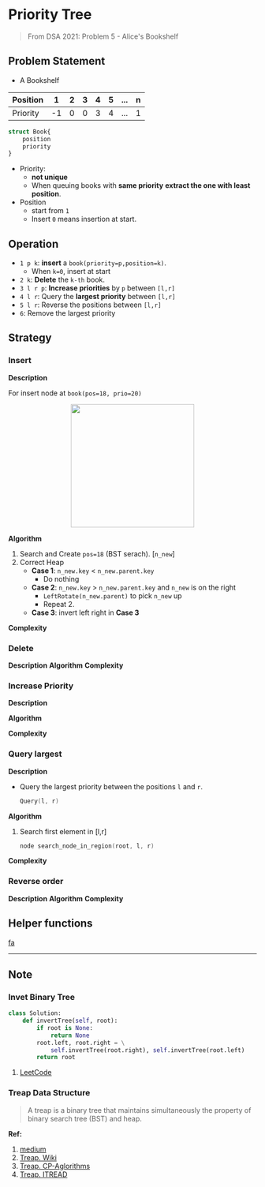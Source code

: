 # Priority Tree

> From DSA 2021: Problem 5 - Alice's Bookshelf

## Problem Statement

- A Bookshelf

|Position|1|2|3|4|5|...|n|
|---|---|---|---|---|---|---|---|
|Priority|-1|0|0|3|4|...|1|

```julia
struct Book{
    position
    priority
}
```

- Priority: 
  - **not unique**
  - When queuing books with **same priority**
    **extract the one with least position**.
- Position
  - start from `1`
  - Insert `0` means insertion at start.

## Operation

- `1 p k`: **insert** a `book(priority=p,position=k)`. 
  - When `k=0`, insert at start
- `2 k`: **Delete** the `k-th` book.
- `3 l r p`: **Increase priorities** by `p` between `[l,r]`
- `4 l r`: Query the **largest priority**  between `[l,r]`
- `5 l r`: Reverse the positions between `[l,r]`
- `6`: Remove the largest priority


## Strategy


### Insert

**Description**


For insert node at `book(pos=18, prio=20)`
<center>
<img height=250 src="https://img-blog.csdn.net/20151103185313376?watermark/2/text/aHR0cDovL2Jsb2cuY3Nkbi5uZXQv/font/5a6L5L2T/fontsize/400/fill/I0JBQkFCMA==/dissolve/70/gravity/SouthEast">
</center>



**Algorithm**

1. Search and Create `pos=18` (BST serach). [`n_new`]
2. Correct Heap
   - **Case 1**: `n_new.key` < `n_new.parent.key`
     - Do nothing
   - **Case 2**: `n_new.key` > `n_new.parent.key` and `n_new` is on the right
     - `LeftRotate(n_new.parent)` to pick `n_new` up
     - Repeat 2.
   - **Case 3**: invert left right in **Case 3**  



**Complexity**



### Delete

**Description**
**Algorithm**
**Complexity**



### Increase Priority

**Description**


**Algorithm**


**Complexity**



### Query largest

**Description**
- Query the largest priority between the positions `l` and `r`.
    ```c
    Query(l, r)
    ```

**Algorithm**

1. Search first element in [l,r]
   ```c
   node search_node_in_region(root, l, r)
   ```



**Complexity**

### Reverse order
**Description**
**Algorithm**
**Complexity**



## Helper functions

[fa](#helper-functions)



---

## Note

### Invet Binary Tree

```python
class Solution:
    def invertTree(self, root):
        if root is None:
            return None
        root.left, root.right = \
            self.invertTree(root.right), self.invertTree(root.left)
        return root
```

1. [LeetCode](https://leetcode.com/problems/invert-binary-tree/solution/)

### Treap Data Structure

> A treap is a binary tree that maintains simultaneously the property of binary search tree (BST) and heap.


**Ref:** 
1. [medium](https://medium.com/carpanese/a-visual-introduction-to-treap-data-structure-part-1-6196d6cc12ee)
2. [Treap. Wiki](https://en.wikipedia.org/wiki/Treap)
3. [Treap. CP-Aglorithms](https://cp-algorithms.com/data_structures/treap.html)
4. [Treap. ITREAD](https://www.itread01.com/content/1545721233.html)


